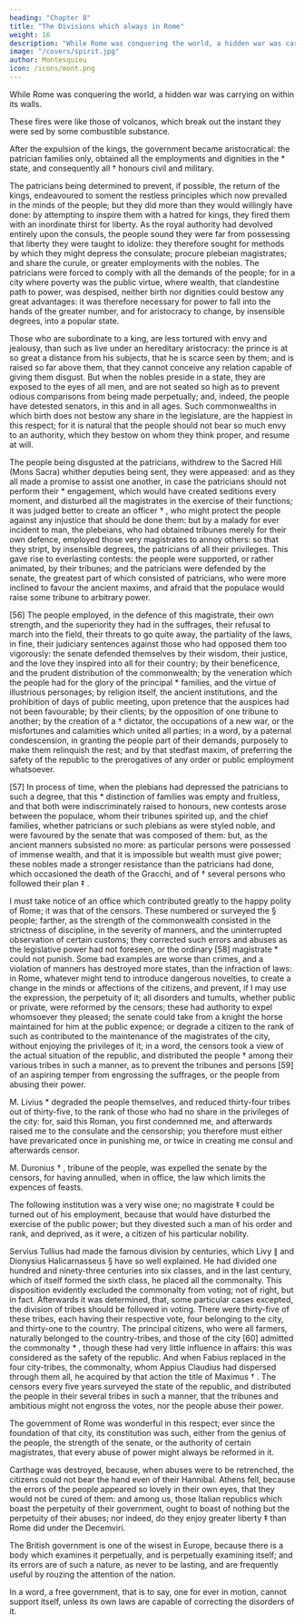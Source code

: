 ```yaml
---
heading: "Chapter 8"
title: "The Divisions which always in Rome"
weight: 16
description: "While Rome was conquering the world, a hidden war was carrying on within its walls. "
image: "/covers/spirit.jpg"
author: Montesquieu
icon: /icons/mont.png
---
```



While Rome was conquering the world, a hidden war was carrying on within its walls. 


These fires were like those of volcanos, which break out the instant they were sed by some combustible substance.

After the expulsion of the kings, the government became aristocratical:  the patrician families only, obtained all the employments and dignities in the * state, and consequently all † honours civil and military.

The patricians being determined to prevent, if possible, the return of the kings, endeavoured to soment the restless principles which now prevailed in the minds of the people; but they did more than they would willingly have done:  by attempting to inspire them with a hatred for kings, they fired them with an inordinate thirst for liberty. As the royal authority had devolved entirely upon the consuls, the people sound they were far from possessing that liberty they were taught to idolize:  they therefore sought for methods by which they might depress the consulate; procure plebeian magistrates; and share the curule, or greater employments with the nobles. The patricians were forced to comply with all the demands of the people; for in a city where poverty was the public virtue, where wealth, that clandestine path to power, was despised, neither birth nor dignities could bestow any great advantages:  it was therefore necessary for power to fall into the hands of the greater number, and for aristocracy to change, by insensible degrees, into a popular state.


Those who are subordinate to a king, are less tortured with envy and jealousy, than such as live under an hereditary aristocracy:  the prince is at so great a distance from his subjects, that he is scarce seen by them; and is raised so far above them, that they cannot conceive any relation capable of giving them disgust. But when the nobles preside in a state, they are exposed to the eyes of all men, and are not seated so high as to prevent odious comparisons from being made perpetually; and, indeed, the people have detested senators, in this and in all ages. Such commonwealths in which birth does not bestow any share in the legislature, are the happiest in this respect; for it is natural that the people should not bear so much envy to an authority, which they bestow on whom they think proper, and resume at will.

The people being disgusted at the patricians, withdrew to the Sacred Hill (Mons Sacra) whither deputies being sent, they were appeased:  and as they all made a promise to assist one another, in case the patricians should not perform their * engagement, which would have created seditions every moment, and disturbed all the magistrates in the exercise of their functions; it was judged better to create an officer † , who might protect the people against any injustice that should be done them:  but by a malady for ever incident to man, the plebeians, who had obtained tribunes merely for their own defence, employed those very magistrates to annoy others:  so that they stript, by insensible degrees, the patricians of all their privileges. This gave rise to everlasting contests:  the people were supported, or rather animated, by their tribunes; and the patricians were defended by the senate, the greatest part of which consisted of patricians, who were more inclined to favour the ancient maxims, and afraid that the populace would raise some tribune to arbitrary power.

[56]
The people employed, in the defence of this magistrate, their own strength, and the superiority they had in the suffrages, their refusal to march into the field, their threats to go quite away, the partiality of the laws, in fine, their judiciary sentences against those who had opposed them too vigorously:  the senate defended themselves by their wisdom, their justice, and the love they inspired into all for their country; by their beneficence, and the prudent distribution of the commonwealth; by the veneration which the people had for the glory of the principal * families, and the virtue of illustrious personages; by religion itself, the ancient institutions, and the prohibition of days of public meeting, upon pretence that the auspices had not been favourable; by their clients; by the opposition of one tribune to another; by the creation of a † dictator, the occupations of a new war, or the misfortunes and calamities which united all parties; in a word, by a paternal condescension, in granting the people part of their demands, purposely to make them relinquish the rest; and by that stedfast maxim, of preferring the safety of the republic to the prerogatives of any order or public employment whatsoever.

[57]
In process of time, when the plebians had depressed the patricians to such a degree, that this * distinction of families was empty and fruitless, and that both were indiscriminately raised to honours, new contests arose between the populace, whom their tribunes spirited up, and the chief families, whether patricians or such plebians as were styled noble, and were favoured by the senate that was composed of them:  but, as the ancient manners subsisted no more:  as particular persons were possessed of immense wealth, and that it is impossible but wealth must give power; these nobles made a stronger resistance than the patricians had done, which occasioned the death of the Gracchi, and of † several persons who followed their plan ‡ .

I must take notice of an office which contributed greatly to the happy polity of Rome; it was that of the censors. These numbered or surveyed the § people; farther, as the strength of the commonwealth consisted in the strictness of discipline, in the severity of manners, and the uninterrupted observation of certain customs; they corrected such errors and abuses as the legislative power had not foreseen, or the ordinary [58] magistrate * could not punish. Some bad examples are worse than crimes, and a violation of manners has destroyed more states, than the infraction of laws:  in Rome, whatever might tend to introduce dangerous novelties, to create a change in the minds or affections of the citizens, and prevent, if I may use the expression, the perpetuity of it; all disorders and tumults, whether public or private, were reformed by the censors; these had authority to expel whomsoever they pleased; the senate could take from a knight the horse maintained for him at the public expence; or degrade a citizen to the rank of such as contributed to the maintenance of the magistrates of the city, without enjoying the privileges of it; in a word, the censors took a view of the actual situation of the republic, and distributed the people † among their various tribes in such a manner, as to prevent the tribunes and persons [59] of an aspiring temper from engrossing the suffrages, or the people from abusing their power.

M. Livius * degraded the people themselves, and reduced thirty-four tribes out of thirty-five, to the rank of those who had no share in the privileges of the city:  for, said this Roman, you first condemned me, and afterwards raised me to the consulate and the censorship; you therefore must either have prevaricated once in punishing me, or twice in creating me consul and afterwards censor.

M. Duronius † , tribune of the people, was expelled the senate by the censors, for having annulled, when in office, the law which limits the expences of feasts.

The following institution was a very wise one; no magistrate ‡ could be turned out of his employment, because that would have disturbed the exercise of the public power; but they divested such a man of his order and rank, and deprived, as it were, a citizen of his particular nobility.

Servius Tullius had made the famous division by centuries, which Livy ∥ and Dionysius Halicarnasseus § have so well explained. He had divided one hundred and ninety-three centuries into six classes, and in the last century, which of itself formed the sixth class, he placed all the commonalty. This disposition evidently excluded the commonalty from voting; not of right, but in fact. Afterwards it was determined, that, some particular cases excepted, the division of tribes should be followed in voting. There were thirty-five of these tribes, each having their respective vote, four belonging to the city, and thirty-one to the country. The principal citizens, who were all farmers, naturally belonged to the country-tribes, and those of the city [60] admitted the commonalty * , though these had very little influence in affairs:  this was considered as the safety of the republic. And when Fabius replaced in the four city-tribes, the commonalty, whom Appius Claudius had dispersed through them all, he acquired by that action the title of Maximus † . The censors every five years surveyed the state of the republic, and distributed the people in their several tribes in such a manner, that the tribunes and ambitious might not engross the votes, nor the people abuse their power.

The government of Rome was wonderful in this respect; ever since the foundation of that city, its constitution was such, either from the genius of the people, the strength of the senate, or the authority of certain magistrates, that every abuse of power might always be reformed in it.

Carthage was destroyed, because, when abuses were to be retrenched, the citizens could not bear the hand even of their Hannibal. Athens fell, because the errors of the people appeared so lovely in their own eyes, that they would not be cured of them:  and among us, those Italian republics which boast the perpetuity of their government, ought to boast of nothing but the perpetuity of their abuses; nor indeed, do they enjoy greater liberty ‡ than Rome did under the Decemviri.

The British government is one of the wisest in Europe, because there is a body which examines it perpetually, and is perpetually examining itself; and its errors are of such a nature, as never to be lasting, and are frequently useful by rouzing the attention of the nation.

In a word, a free government, that is to say, one for ever in motion, cannot support itself, unless its own laws are capable of correcting the disorders of it.